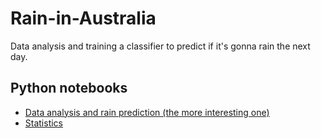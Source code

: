 # Rain-in-Australia
 Data analysis and training a classifier to predict if it's gonna rain the next day.

## Python notebooks
- [Data analysis and rain prediction (the more interesting one)](australia_rain.ipynb) 
- [Statistics](australia_rain_statistics.ipynb) 
